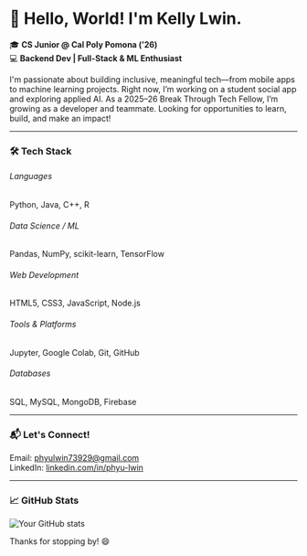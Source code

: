 # 👋 Hello, World! I'm Kelly Lwin.  
🎓 **CS Junior @ Cal Poly Pomona (’26)**  
💻 **Backend Dev | Full-Stack & ML Enthusiast**

I'm passionate about building inclusive, meaningful tech—from mobile apps to machine learning projects. Right now, I’m working on a student social app and exploring applied AI. As a 2025–26 Break Through Tech Fellow, I’m growing as a developer and teammate. Looking for opportunities to learn, build, and make an impact!

---

### 🛠 Tech Stack

###### Languages  
Python, Java, C++, R

###### Data Science / ML  
Pandas, NumPy, scikit-learn, TensorFlow

###### Web Development  
HTML5, CSS3, JavaScript, Node.js

###### Tools & Platforms  
Jupyter, Google Colab, Git, GitHub

###### Databases  
SQL, MySQL, MongoDB, Firebase

---

  
### 📬 Let's Connect!

Email: phyulwin73929@gmail.com  
LinkedIn: [linkedin.com/in/phyu-lwin](https://www.linkedin.com/in/phyu-lwin)

---

### 📈 GitHub Stats

![Your GitHub stats](https://github-readme-stats.vercel.app/api?username=phyulwin&show_icons=true&theme=radical)

Thanks for stopping by! 😄
